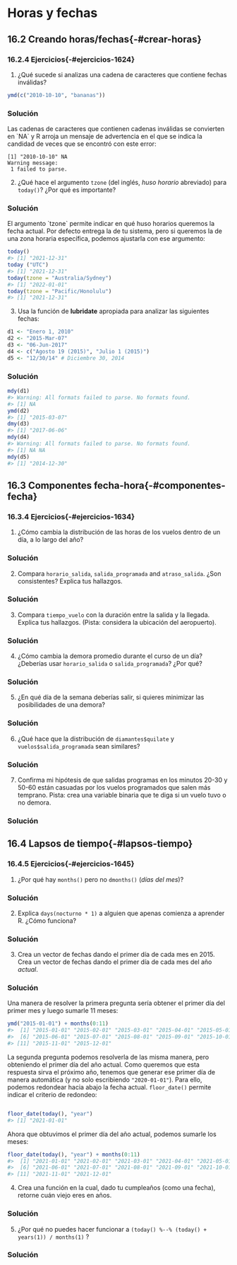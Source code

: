 # Horas y fechas




## 16.2 Creando horas/fechas{-#crear-horas}

### 16.2.4 Ejercicios{-#ejercicios-1624}

1. ¿Qué sucede si analizas una cadena de caracteres que contiene fechas inválidas?

 
 ```r
 ymd(c("2010-10-10", "bananas"))
 ```

<div class="solucion">
<h3>Solución</h3>
Las cadenas de caracteres que contienen cadenas inválidas se convierten en `NA` y R arroja un mensaje de advertencia en el que se indica la candidad de veces que se encontró con este error:

```
[1] "2010-10-10" NA          
Warning message:
 1 failed to parse. 
```

</div>

2. ¿Qué hace el argumento `tzone` (del inglés, _huso horario_ abreviado) para `today()`? ¿Por qué es importante?

<div class="solucion">
<h3>Solución</h3>
El argumento `tzone` permite indicar en qué huso horarios queremos la fecha actual. Por defecto entrega la de tu sistema, pero si queremos la de una zona horaria específica, podemos ajustarla con ese argumento:


```r
today()
#> [1] "2021-12-31"
today ("UTC")
#> [1] "2021-12-31"
today(tzone = "Australia/Sydney")
#> [1] "2022-01-01"
today(tzone = "Pacific/Honolulu")
#> [1] "2021-12-31"
```

</div>

3. Usa la función de __lubridate__ apropiada para analizar las siguientes fechas:

 
 ```r
 d1 <- "Enero 1, 2010"
 d2 <- "2015-Mar-07"
 d3 <- "06-Jun-2017"
 d4 <- c("Agosto 19 (2015)", "Julio 1 (2015)")
 d5 <- "12/30/14" # Diciembre 30, 2014
 ```

<div class="solucion">
<h3>Solución</h3>


```r
mdy(d1)
#> Warning: All formats failed to parse. No formats found.
#> [1] NA
ymd(d2)
#> [1] "2015-03-07"
dmy(d3)
#> [1] "2017-06-06"
mdy(d4)
#> Warning: All formats failed to parse. No formats found.
#> [1] NA NA
mdy(d5)
#> [1] "2014-12-30"
```

</div>


## 16.3 Componentes fecha-hora{-#componentes-fecha}

### 16.3.4 Ejercicios{-#ejercicios-1634}

1. ¿Cómo cambia la distribución de las horas de los vuelos dentro de un día, a lo largo del año?

<div class="solucion">
<h3>Solución</h3>

</div>


2. Compara `horario_salida`, `salida_programada` and `atraso_salida`. ¿Son consistentes? Explica tus hallazgos.

<div class="solucion">
<h3>Solución</h3>

</div>


3. Compara `tiempo_vuelo` con la duración entre la salida y la llegada. Explica tus hallazgos. (Pista: considera la ubicación del aeropuerto).

<div class="solucion">
<h3>Solución</h3>

</div>


4. ¿Cómo cambia la demora promedio durante el curso de un día? ¿Deberías usar `horario_salida` o `salida_programada`? ¿Por qué?

<div class="solucion">
<h3>Solución</h3>

</div>


5. ¿En qué día de la semana deberías salir, si quieres minimizar las posibilidades de una demora?

<div class="solucion">
<h3>Solución</h3>

</div>


6. ¿Qué hace que la distribución de `diamantes$quilate` y `vuelos$salida_programada` sean similares?

<div class="solucion">
<h3>Solución</h3>

</div>


7. Confirma mi hipótesis de que salidas programas en los minutos 20-30 y 50-60 están casuadas por los vuelos programados que salen más temprano. Pista: crea una variable binaria que te diga si un vuelo tuvo o no demora.

<div class="solucion">
<h3>Solución</h3>

</div>

## 16.4 Lapsos de tiempo{-#lapsos-tiempo}

### 16.4.5 Ejercicios{-#ejercicios-1645}

1. ¿Por qué hay `months()` pero no `dmonths()` (_días del mes_)?

<div class="solucion">
<h3>Solución</h3>

</div>

2. Explica `days(nocturno * 1)` a alguien que apenas comienza a aprender R. ¿Cómo funciona?


<div class="solucion">
<h3>Solución</h3>

</div>

3. Crea un vector de fechas dando el primer día de cada mes en 2015. Crea un vector de fechas dando el primer día de cada mes del año _actual_.

<div class="solucion">
<h3>Solución</h3>

Una manera de resolver la primera pregunta sería obtener el primer día del primer mes y luego sumarle 11 meses:

```r
ymd("2015-01-01") + months(0:11)
#>  [1] "2015-01-01" "2015-02-01" "2015-03-01" "2015-04-01" "2015-05-01"
#>  [6] "2015-06-01" "2015-07-01" "2015-08-01" "2015-09-01" "2015-10-01"
#> [11] "2015-11-01" "2015-12-01"
```

La segunda pregunta podemos resolverla de las misma manera, pero obteniendo el primer día del año actual. Como queremos que esta respuesta sirva el próximo año, tenemos que generar ese primer día de manera automática (y no solo escribiendo `"2020-01-01"`). Para ello, podemos redondear hacia abajo la fecha actual. `floor_date()` permite indicar el criterio de redondeo:


```r

floor_date(today(), "year")
#> [1] "2021-01-01"
```

Ahora que obtuvimos el primer día del año actual, podemos sumarle los meses:



```r
floor_date(today(), "year") + months(0:11)
#>  [1] "2021-01-01" "2021-02-01" "2021-03-01" "2021-04-01" "2021-05-01"
#>  [6] "2021-06-01" "2021-07-01" "2021-08-01" "2021-09-01" "2021-10-01"
#> [11] "2021-11-01" "2021-12-01"
```

</div>


4. Crea una función en la cual, dado tu cumpleaños (como una fecha), retorne cuán viejo eres en años.

<div class="solucion">
<h3>Solución</h3>

</div>


5. ¿Por qué no puedes hacer funcionar a `(today() %--% (today() + years(1)) / months(1)` ?

<div class="solucion">
<h3>Solución</h3>

</div>

